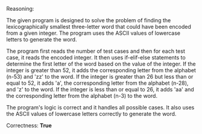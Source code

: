 Reasoning:

The given program is designed to solve the problem of finding the lexicographically smallest three-letter word that could have been encoded from a given integer. The program uses the ASCII values of lowercase letters to generate the word.

The program first reads the number of test cases and then for each test case, it reads the encoded integer. It then uses if-elif-else statements to determine the first letter of the word based on the value of the integer. If the integer is greater than 52, it adds the corresponding letter from the alphabet (n-53) and 'zz' to the word. If the integer is greater than 26 but less than or equal to 52, it adds 'a', the corresponding letter from the alphabet (n-28), and 'z' to the word. If the integer is less than or equal to 26, it adds 'aa' and the corresponding letter from the alphabet (n-3) to the word.

The program's logic is correct and it handles all possible cases. It also uses the ASCII values of lowercase letters correctly to generate the word.

Correctness: **True**